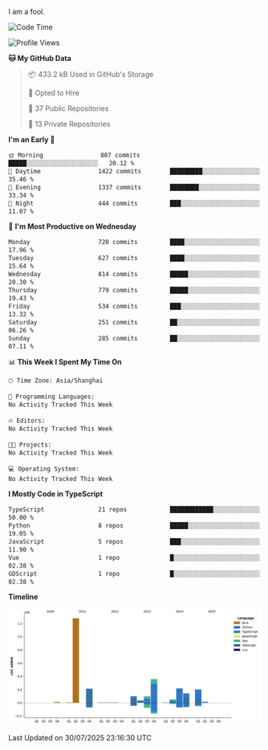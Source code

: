 I am a fool.

<!--START_SECTION:waka-->
![Code Time](http://img.shields.io/badge/Code%20Time-3%2C295%20hrs%2043%20mins-blue)

![Profile Views](http://img.shields.io/badge/Profile%20Views-0-blue)

**🐱 My GitHub Data** 

> 📦 433.2 kB Used in GitHub's Storage 
 > 
> 💼 Opted to Hire
 > 
> 📜 37 Public Repositories 
 > 
> 🔑 13 Private Repositories 
 > 
**I'm an Early 🐤** 

```text
🌞 Morning                807 commits         █████░░░░░░░░░░░░░░░░░░░░   20.12 % 
🌆 Daytime                1422 commits        █████████░░░░░░░░░░░░░░░░   35.46 % 
🌃 Evening                1337 commits        ████████░░░░░░░░░░░░░░░░░   33.34 % 
🌙 Night                  444 commits         ███░░░░░░░░░░░░░░░░░░░░░░   11.07 % 
```
📅 **I'm Most Productive on Wednesday** 

```text
Monday                   720 commits         ████░░░░░░░░░░░░░░░░░░░░░   17.96 % 
Tuesday                  627 commits         ████░░░░░░░░░░░░░░░░░░░░░   15.64 % 
Wednesday                814 commits         █████░░░░░░░░░░░░░░░░░░░░   20.30 % 
Thursday                 779 commits         █████░░░░░░░░░░░░░░░░░░░░   19.43 % 
Friday                   534 commits         ███░░░░░░░░░░░░░░░░░░░░░░   13.32 % 
Saturday                 251 commits         ██░░░░░░░░░░░░░░░░░░░░░░░   06.26 % 
Sunday                   285 commits         ██░░░░░░░░░░░░░░░░░░░░░░░   07.11 % 
```


📊 **This Week I Spent My Time On** 

```text
🕑︎ Time Zone: Asia/Shanghai

💬 Programming Languages: 
No Activity Tracked This Week

🔥 Editors: 
No Activity Tracked This Week

🐱‍💻 Projects: 
No Activity Tracked This Week

💻 Operating System: 
No Activity Tracked This Week
```

**I Mostly Code in TypeScript** 

```text
TypeScript               21 repos            ████████████░░░░░░░░░░░░░   50.00 % 
Python                   8 repos             █████░░░░░░░░░░░░░░░░░░░░   19.05 % 
JavaScript               5 repos             ███░░░░░░░░░░░░░░░░░░░░░░   11.90 % 
Vue                      1 repo              █░░░░░░░░░░░░░░░░░░░░░░░░   02.38 % 
GDScript                 1 repo              █░░░░░░░░░░░░░░░░░░░░░░░░   02.38 % 
```



**Timeline**

![Lines of Code chart](https://raw.githubusercontent.com/VeejaLiu/VeejaLiu/master/assets/bar_graph.png)


 Last Updated on 30/07/2025 23:16:30 UTC
<!--END_SECTION:waka-->
